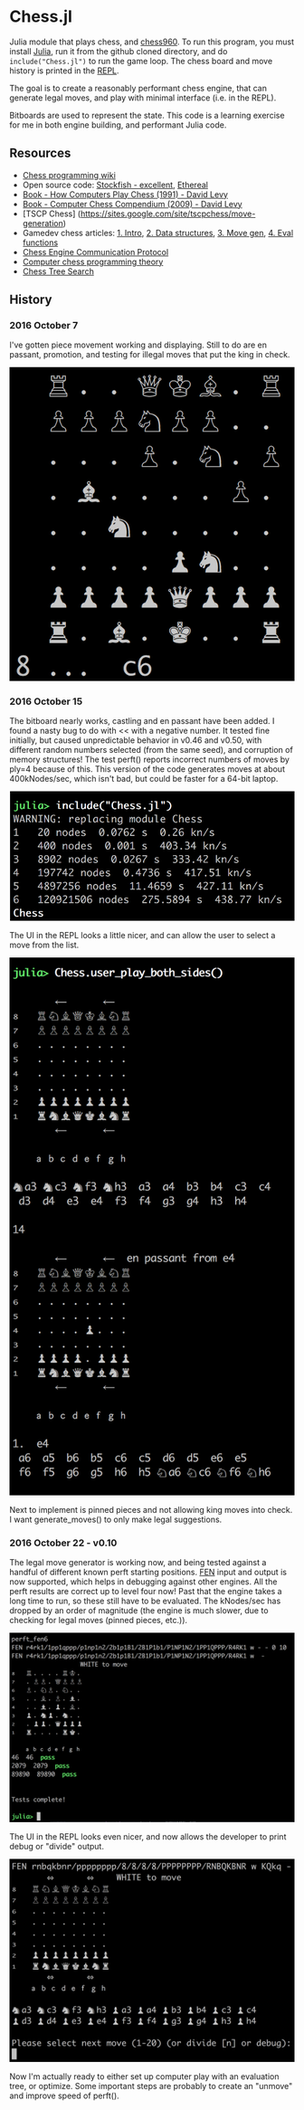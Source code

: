 # Chess.jl

Julia module that plays chess, and [chess960](https://en.wikipedia.org/wiki/Chess960).   To run this program, you must install [Julia](http://julialang.org/), run it from the github cloned directory, and do `include("Chess.jl")` to run the game loop.   The chess board and move history is printed in the [REPL](https://en.wikipedia.org/wiki/Read%E2%80%93eval%E2%80%93print_loop).

The goal is to create a reasonably performant chess engine, that can generate legal moves, and play with minimal interface (i.e. in the REPL).   

Bitboards are used to represent the state.   This code is a learning exercise for me in both engine building, and performant Julia code.



## Resources
* [Chess programming wiki](https://chessprogramming.wikispaces.com/)
* Open source code: [Stockfish - excellent](https://github.com/official-stockfish/Stockfish), [Ethereal](https://github.com/AndyGrant/Ethereal)
* [Book - How Computers Play Chess (1991) - David Levy](https://www.amazon.com/Computers-Play-Chess-David-Levy/dp/4871878015/ref=sr_1_1?ie=UTF8&qid=1476596099&sr=8-1&keywords=david+levy+how+computers)
* [Book - Computer Chess Compendium (2009) - David Levy](https://www.amazon.com/Computer-Chess-Compendium-David-N-L/dp/487187804X/ref=sr_1_7?ie=UTF8&qid=1476457271&sr=8-7&keywords=computer+chess)
* [TSCP Chess] (https://sites.google.com/site/tscpchess/move-generation)
* Gamedev chess articles: [1. Intro](http://www.gamedev.net/page/resources/_/technical/artificial-intelligence/chess-programming-part-i-getting-started-r1014), [2. Data structures](http://www.gamedev.net/page/resources/_/technical/artificial-intelligence/chess-programming-part-ii-data-structures-r1046), [3. Move gen](http://www.gamedev.net/page/resources/_/technical/artificial-intelligence/chess-programming-part-iii-move-generation-r1126), [4. Eval functions](http://www.gamedev.net/page/resources/_/technical/artificial-intelligence/chess-programming-part-vi-evaluation-functions-r1208)
* [Chess Engine Communication Protocol](http://www.tim-mann.org/engines.html)
* [Computer chess programming theory](http://www.frayn.net/beowulf/theory.html)
* [Chess Tree Search](https://verhelst.home.xs4all.nl/chess/search.html)


## History
### 2016 October 7
I've gotten piece movement working and displaying.  Still to do are en passant, promotion, and testing for illegal moves that put the king in check.

![snapshot from 8 Oct 2016](history/2016-10-08-chess.png)

### 2016 October 15
The bitboard nearly works, castling and en passant have been added.  I found a nasty bug to do with << with a negative number.  It tested fine initially, but caused unpredictable behavior in v0.46 and v0.50, with different random numbers selected (from the same seed), and corruption of memory structures!   The test perft() reports incorrect numbers of moves by ply=4 because of this.  This version of the code generates moves at about 400kNodes/sec, which isn't bad, but could be faster for a 64-bit laptop.  

![perft snapshot from 15 Oct 2016](history/2016-10-15-perft.png)

The UI in the REPL looks a little nicer, and can allow the user to select a move from the list.

![ui snapshot from 15 Oct 2016](history/2016-10-15-chess.png)

Next to implement is pinned pieces and not allowing king moves into check.  I want generate_moves() to only make legal suggestions.


### 2016 October 22 - v0.10
The legal move generator is working now, and being tested against a handful of different known perft starting positions.  [FEN](https://en.wikipedia.org/wiki/Forsyth%E2%80%93Edwards_Notation) input and output is now supported, which helps in debugging against other engines.   All the perft results are correct up to level four now!  Past that the engine takes a long time to run, so these still have to be evaluated.   The kNodes/sec has dropped by an order of magnitude (the engine is much slower, due to checking for legal moves (pinned pieces, etc.)).   

![perft snapshot from 22 Oct 2016](history/2016-10-22-perft.png)

The UI in the REPL looks even nicer, and now allows the developer to print debug or "divide" output.

![ui snapshot from 22 Oct 2016](history/2016-10-22-chess.png)

Now I'm actually ready to either set up computer play with an evaluation tree, or optimize.   Some important steps are probably to create an "unmove" and improve speed of perft().
